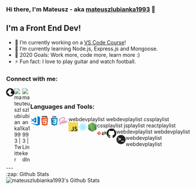 ### Hi there, I'm Mateusz - aka [mateuszlubianka1993][website] 👋

<!-- [![Website](https://img.shields.io/website?label=mateuszlubianka1993.com&style=for-the-badge&url=https%3A%2F%2Fmateuszlubianka1993.com)](https://m-lubianka.netlify.app/) -->

## I'm a Front End Dev!

- 🔭 I’m currently working on a [VS Code Course][website]!
- 🌱 I’m currently learning Node.js, Express.js and Mongoose.
- 🥅 2020 Goals: Work more, code more, learn more :)
- ⚡ Fun fact: I love to play guitar and watch football.

### Connect with me:

[<img align="left" alt="mateuszlubianka1993.com" width="22px" src="https://raw.githubusercontent.com/iconic/open-iconic/master/svg/globe.svg" />][website]
[<img align="left" alt="mateuszlubianka1993 | Twitter" width="22px" src="https://cdn.jsdelivr.net/npm/simple-icons@v3/icons/twitter.svg" />][twitter]
[<img align="left" alt="mateuszlubianka1993 | LinkedIn" width="22px" src="https://cdn.jsdelivr.net/npm/simple-icons@v3/icons/linkedin.svg" />][linkedin]

<br />

### Languages and Tools:

<img align="left" alt="Visual Studio Code" width="26px" src="https://raw.githubusercontent.com/github/explore/80688e429a7d4ef2fca1e82350fe8e3517d3494d/topics/visual-studio-code/visual-studio-code.png" />webdevplaylist
<img align="left" alt="HTML5" width="26px" src="https://raw.githubusercontent.com/github/explore/80688e429a7d4ef2fca1e82350fe8e3517d3494d/topics/html/html.png" />webdevplaylist
<img align="left" alt="CSS3" width="26px" src="https://raw.githubusercontent.com/github/explore/80688e429a7d4ef2fca1e82350fe8e3517d3494d/topics/css/css.png" />cssplaylist
<img align="left" alt="Sass" width="26px" src="https://raw.githubusercontent.com/github/explore/80688e429a7d4ef2fca1e82350fe8e3517d3494d/topics/sass/sass.png" />cssplaylist
<img align="left" alt="JavaScript" width="26px" src="https://raw.githubusercontent.com/github/explore/80688e429a7d4ef2fca1e82350fe8e3517d3494d/topics/javascript/javascript.png" />jsplaylist
<img align="left" alt="React" width="26px" src="https://raw.githubusercontent.com/github/explore/80688e429a7d4ef2fca1e82350fe8e3517d3494d/topics/react/react.png" />reactplaylist
<img align="left" alt="Node.js" width="26px" src="https://raw.githubusercontent.com/github/explore/80688e429a7d4ef2fca1e82350fe8e3517d3494d/topics/nodejs/nodejs.png" />webdevplaylist
<img align="left" alt="Git" width="26px" src="https://raw.githubusercontent.com/github/explore/80688e429a7d4ef2fca1e82350fe8e3517d3494d/topics/git/git.png" />webdevplaylist
<img align="left" alt="GitHub" width="26px" src="https://raw.githubusercontent.com/github/explore/78df643247d429f6cc873026c0622819ad797942/topics/github/github.png" />webdevplaylist
<img align="left" alt="Terminal" width="26px" src="https://raw.githubusercontent.com/github/explore/80688e429a7d4ef2fca1e82350fe8e3517d3494d/topics/terminal/terminal.png" />webdevplaylist

<br />
<br />
---

<summary>:zap: Github Stats</summary>

  <img align="left" alt="mateuszlubianka1993's Github Stats" src="https://github-readme-stats.mateuszlubianka1993.vercel.app/api?username=mateuszlubianka1993&show_icons=true&hide_border=true" />


[website]: https://m-lubianka.netlify.app/
[twitter]: https://twitter.com/Xiedzu
[linkedin]: https://www.linkedin.com/in/mateuszlubianka/


<!--
**mateuszlubianka1993/mateuszlubianka1993** is a ✨ _special_ ✨ repository because its `README.md` (this file) appears on your GitHub profile.

Here are some ideas to get you started:

- 🔭 I’m currently working on ...
- 🌱 I’m currently learning ...
- 👯 I’m looking to collaborate on ...
- 🤔 I’m looking for help with ...
- 💬 Ask me about ...
- 📫 How to reach me: ...
- 😄 Pronouns: ...
- ⚡ Fun fact: ...
-->
